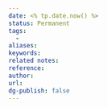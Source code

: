 ```yaml
---
date: <% tp.date.now() %>
status: Permanent
tags: 
  - 
aliases: 
keywords: 
related notes: 
reference: 
author: 
url: 
dg-publish: false
---
```




